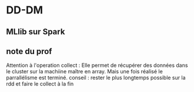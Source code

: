 # DD-DM

## MLlib sur Spark


## note du prof

Attention à l'operation collect :
Elle permet de récupérer des données dans le cluster sur la machiine maître en array.
Mais une fois réalisé le parrallélisme est terminé.
conseil : rester le plus longtemps possible sur la rdd et faire le collect à la fin
